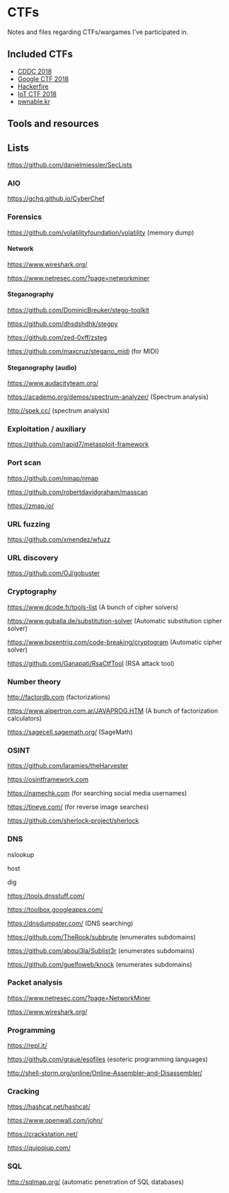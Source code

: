 # CTFs

Notes and files regarding CTFs/wargames I've participated in.

## Included CTFs

- [CDDC 2018](cddc-2018/)
- [Google CTF 2018](google-ctf-2018/)
- [Hackerfire](hackerfire/)
- [IoT CTF 2018](iot-ctf-2018/)
- [pwnable.kr](pwnable.kr/)

## Tools and resources

## Lists

https://github.com/danielmiessler/SecLists

### AIO

https://gchq.github.io/CyberChef

### Forensics

https://github.com/volatilityfoundation/volatility (memory dump)

#### Network

https://www.wireshark.org/

https://www.netresec.com/?page=networkminer

#### Steganography

https://github.com/DominicBreuker/stego-toolkit

https://github.com/dhsdshdhk/stegpy

https://github.com/zed-0xff/zsteg

https://github.com/maxcruz/stegano_midi (for MIDI)

#### Steganography (audio)

https://www.audacityteam.org/

https://academo.org/demos/spectrum-analyzer/ (Spectrum analysis)

http://spek.cc/ (spectrum analysis)

### Exploitation / auxiliary

https://github.com/rapid7/metasploit-framework

### Port scan

https://github.com/nmap/nmap

https://github.com/robertdavidgraham/masscan

https://zmap.io/

### URL fuzzing

https://github.com/xmendez/wfuzz

### URL discovery

https://github.com/OJ/gobuster

### Cryptography

https://www.dcode.fr/tools-list (A bunch of cipher solvers)

https://www.guballa.de/substitution-solver (Automatic substitution cipher solver)

https://www.boxentriq.com/code-breaking/cryptogram (Automatic cipher solver)

https://github.com/Ganapati/RsaCtfTool (RSA attack tool)

### Number theory

http://factordb.com (factorizations)

https://www.alpertron.com.ar/JAVAPROG.HTM (A bunch of factorization calculators)

https://sagecell.sagemath.org/ (SageMath)

### OSINT

https://github.com/laramies/theHarvester

https://osintframework.com

https://namechk.com (for searching social media usernames)

https://tineye.com/ (for reverse image searches)

https://github.com/sherlock-project/sherlock

### DNS

nslookup

host

dig

https://tools.dnsstuff.com/

https://toolbox.googleapps.com/

https://dnsdumpster.com/ (DNS searching)

https://github.com/TheRook/subbrute (enumerates subdomains)

https://github.com/aboul3la/Sublist3r (enumerates subdomains)

https://github.com/guelfoweb/knock (enumerates subdomains)

### Packet analysis

https://www.netresec.com/?page=NetworkMiner

https://www.wireshark.org/

### Programming

https://repl.it/

https://github.com/graue/esofiles (esoteric programming languages)

http://shell-storm.org/online/Online-Assembler-and-Disassembler/

### Cracking

https://hashcat.net/hashcat/

https://www.openwall.com/john/

https://crackstation.net/

https://quipqiup.com/

### SQL

http://sqlmap.org/ (automatic penetration of SQL databases)
